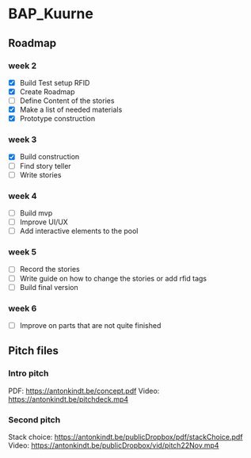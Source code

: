 # BAP_Kuurne
## Roadmap
### week 2
- [x] Build Test setup RFID 
- [x] Create Roadmap
- [ ] Define Content of the stories
- [x] Make a list of needed materials
- [x] Prototype construction

### week 3
- [x] Build construction
- [ ] Find story teller
- [ ] Write stories

### week 4
- [ ] Build mvp
- [ ] Improve UI/UX
- [ ] Add interactive elements to the pool

### week 5
- [ ] Record the stories
- [ ] Write guide on how to change the stories or add rfid tags
- [ ] Build final version

### week 6
- [ ] Improve on parts that are not quite finished

## Pitch files
### Intro pitch
PDF: https://antonkindt.be/concept.pdf
Video: https://antonkindt.be/pitchdeck.mp4
### Second pitch
Stack choice: https://antonkindt.be/publicDropbox/pdf/stackChoice.pdf
Video: https://antonkindt.be/publicDropbox/vid/pitch22Nov.mp4